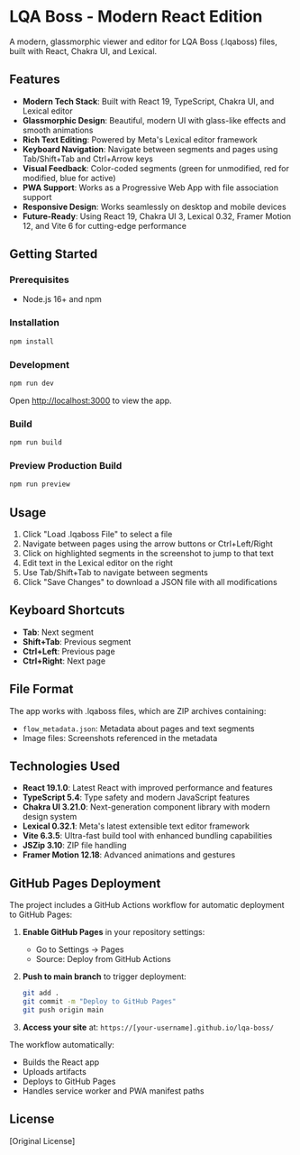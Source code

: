 # LQA Boss - Modern React Edition

A modern, glassmorphic viewer and editor for LQA Boss (.lqaboss) files, built with React, Chakra UI, and Lexical.

## Features

- **Modern Tech Stack**: Built with React 19, TypeScript, Chakra UI, and Lexical editor
- **Glassmorphic Design**: Beautiful, modern UI with glass-like effects and smooth animations
- **Rich Text Editing**: Powered by Meta's Lexical editor framework
- **Keyboard Navigation**: Navigate between segments and pages using Tab/Shift+Tab and Ctrl+Arrow keys
- **Visual Feedback**: Color-coded segments (green for unmodified, red for modified, blue for active)
- **PWA Support**: Works as a Progressive Web App with file association support
- **Responsive Design**: Works seamlessly on desktop and mobile devices
- **Future-Ready**: Using React 19, Chakra UI 3, Lexical 0.32, Framer Motion 12, and Vite 6 for cutting-edge performance

## Getting Started

### Prerequisites

- Node.js 16+ and npm

### Installation

```bash
npm install
```

### Development

```bash
npm run dev
```

Open [http://localhost:3000](http://localhost:3000) to view the app.

### Build

```bash
npm run build
```

### Preview Production Build

```bash
npm run preview
```

## Usage

1. Click "Load .lqaboss File" to select a file
2. Navigate between pages using the arrow buttons or Ctrl+Left/Right
3. Click on highlighted segments in the screenshot to jump to that text
4. Edit text in the Lexical editor on the right
5. Use Tab/Shift+Tab to navigate between segments
6. Click "Save Changes" to download a JSON file with all modifications

## Keyboard Shortcuts

- **Tab**: Next segment
- **Shift+Tab**: Previous segment
- **Ctrl+Left**: Previous page
- **Ctrl+Right**: Next page

## File Format

The app works with .lqaboss files, which are ZIP archives containing:
- `flow_metadata.json`: Metadata about pages and text segments
- Image files: Screenshots referenced in the metadata

## Technologies Used

- **React 19.1.0**: Latest React with improved performance and features
- **TypeScript 5.4**: Type safety and modern JavaScript features
- **Chakra UI 3.21.0**: Next-generation component library with modern design system
- **Lexical 0.32.1**: Meta's latest extensible text editor framework
- **Vite 6.3.5**: Ultra-fast build tool with enhanced bundling capabilities
- **JSZip 3.10**: ZIP file handling
- **Framer Motion 12.18**: Advanced animations and gestures

## GitHub Pages Deployment

The project includes a GitHub Actions workflow for automatic deployment to GitHub Pages:

1. **Enable GitHub Pages** in your repository settings:
   - Go to Settings → Pages
   - Source: Deploy from GitHub Actions

2. **Push to main branch** to trigger deployment:
   ```bash
   git add .
   git commit -m "Deploy to GitHub Pages"
   git push origin main
   ```

3. **Access your site** at: `https://[your-username].github.io/lqa-boss/`

The workflow automatically:
- Builds the React app
- Uploads artifacts
- Deploys to GitHub Pages
- Handles service worker and PWA manifest paths

## License

[Original License]
